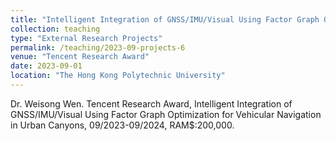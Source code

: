 ```yaml
---
title: "Intelligent Integration of GNSS/IMU/Visual Using Factor Graph Optimization for Vehicular Navigation in Urban Canyons"
collection: teaching
type: "External Research Projects"
permalink: /teaching/2023-09-projects-6
venue: "Tencent Research Award"
date: 2023-09-01
location: "The Hong Kong Polytechnic University"
---
```


Dr. Weisong Wen. Tencent Research Award, Intelligent Integration of GNSS/IMU/Visual Using Factor Graph Optimization for Vehicular Navigation in Urban Canyons, 09/2023-09/2024, RAM$:200,000.
